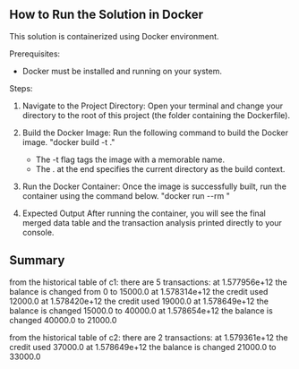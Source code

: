 
## How to Run the Solution in Docker
This solution is containerized using Docker environment.

Prerequisites:
- Docker must be installed and running on your system.

Steps:
1. Navigate to the Project Directory:
   Open your terminal and change your directory to the root of this project (the folder containing the Dockerfile).

2. Build the Docker Image:
   Run the following command to build the Docker image.
   "docker build -t <fill with container name> ."
   - The -t flag tags the image with a memorable name.
   - The . at the end specifies the current directory as the build context.

3. Run the Docker Container:
Once the image is successfully built, run the container using the command below. 
"docker run --rm <fill with container name>"

4. Expected Output
After running the container, you will see the final merged data table and the transaction analysis printed directly to your console. 

## Summary
from the historical table of c1:
   there are 5 transactions:
      at 1.577956e+12  the balance is changed from 0 to 15000.0
      at 1.578314e+12  the credit used 12000.0
      at 1.578420e+12  the credit used 19000.0
      at 1.578649e+12  the balance is changed 15000.0 to 40000.0
      at 1.578654e+12  the balance is changed 40000.0 to 21000.0


from the historical table of c2:
   there are 2 transactions:
      at 1.579361e+12  the credit used 37000.0
      at 1.578649e+12  the balance is changed 21000.0 to 33000.0